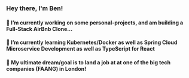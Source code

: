 ### Hey there, I'm Ben!
#### 🔭 I’m currently working on some personal-projects, and am building a Full-Stack AirBnb Clone...
#### 🌱 I’m currently learning Kubernetes/Docker as well as Spring Cloud Microservice Development as well as TypeScript for React
#### 🎯 My ultimate dream/goal is to land a job at at one of the big tech companies (FAANG) in London!
